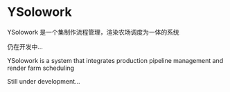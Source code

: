 # YSolowork
YSolowork 是一个集制作流程管理，渲染农场调度为一体的系统

仍在开发中...



YSolowork is a system that integrates production pipeline management and render farm scheduling

Still under development...